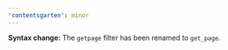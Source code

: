 ```yaml
---
'contentsgarten': minor
---
```


**Syntax change:** The `getpage` filter has been renamed to `get_page`.
